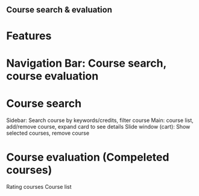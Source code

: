 ## Course search & evaluation

# Features
# Navigation Bar: Course search, course evaluation
# Course search
Sidebar: Search course by keywords/credits, filter course
Main: course list, add/remove course, expand card to see details
Slide window (cart): Show selected courses, remove course
# Course evaluation (Compeleted courses)
Rating courses
Course list



